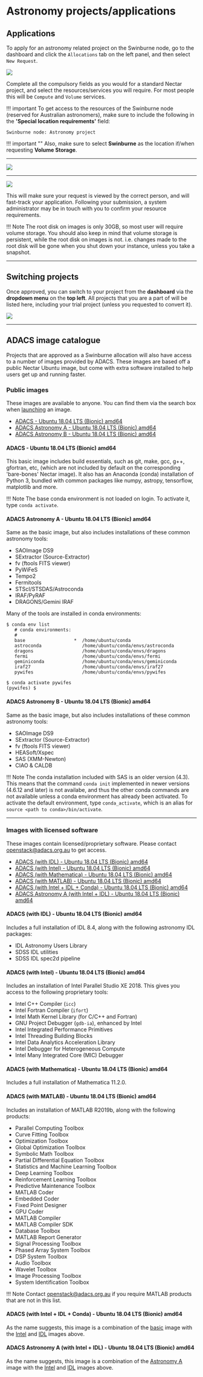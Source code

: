 # Astronomy projects/applications

## Applications
To apply for an astronomy related project on the Swinburne node, go to the dashboard and click the `Allocations` tab on the left panel, and then select `New Request`.

![](images/applications.png)

Complete all the compulsory fields as you would for a standard Nectar project, and select the resources/services you will require. For most people this will be `Compute` and `Volume` services.

!!! important
    To get access to the resources of the Swinburne node (reserved for Australian astronomers), make sure to include the following in the **'Special location requirements'** field:

```text
Swinburne node: Astronomy project
```

!!! important ""
    Also, make sure to select **Swinburne** as the location if/when requesting **Volume Storage**.

---

![](images/applications_swin-astro.png)

---

![](images/applications_volume-service.png)

This will make sure your request is viewed by the correct person, and will fast-track your application.
Following your submission, a system administrator may be in touch with you to confirm your resource requirements.

!!! Note
    The root disk on images is only 30GB, so most user will require volume storage. You should also keep in mind that volume storage is persistent, while the root disk on images is not. i.e. changes made to the root disk will be gone when you shut down your instance, unless you take a snapshot.

---

## Switching projects
Once approved, you can switch to your project from the **dashboard** via the **dropdown menu** on the **top left**.
All projects that you are a part of will be listed here, including your trial project (unless you requested to convert it).

![](images/project-select.png)

---

## ADACS image catalogue

Projects that are approved as a Swinburne allocation will also have access to a number of images provided by ADACS. These images are based off a public Nectar Ubuntu image, but come with extra software installed to help users get up and running faster.


### Public images
These images are available to anyone. You can find them via the search box when [launching](launching-instance.md#source) an image.

- [ADACS - Ubuntu 18.04 LTS (Bionic) amd64](#adacs-ubuntu-1804-lts-bionic-amd64)
- [ADACS Astronomy A - Ubuntu 18.04 LTS (Bionic) amd64](#adacs-astronomy-a-ubuntu-1804-lts-bionic-amd64)
- [ADACS Astronomy B - Ubuntu 18.04 LTS (Bionic) amd64](#adacs-astronomy-b-ubuntu-1804-lts-bionic-amd64)


#### ADACS - Ubuntu 18.04 LTS (Bionic) amd64
This basic image includes build essentials, such as git, make, gcc, g++, gfortran, etc, (which are not included by default on the corresponding 'bare-bones' Nectar image). It also has an Anaconda (conda) installation of Python 3, bundled with common packages like numpy, astropy, tensorflow, matplotlib and more.

!!! Note
    The base conda environment is not loaded on login. To activate it, type `conda activate`.


#### ADACS Astronomy A - Ubuntu 18.04 LTS (Bionic) amd64
Same as the basic image, but also includes installations of these common astronomy tools:

- SAOImage DS9
- SExtractor (Source-Extractor)
- fv (ftools FITS viewer)
- PyWiFeS
- Tempo2
- Fermitools
- STScI/STSDAS/Astroconda
- IRAF/PyRAF
- DRAGONS/Gemini IRAF

Many of the tools are installed in conda environments:

```text
$ conda env list
   # conda environments:
   #
   base                  *  /home/ubuntu/conda
   astroconda               /home/ubuntu/conda/envs/astroconda
   dragons                  /home/ubuntu/conda/envs/dragons
   fermi                    /home/ubuntu/conda/envs/fermi
   geminiconda              /home/ubuntu/conda/envs/geminiconda
   iraf27                   /home/ubuntu/conda/envs/iraf27
   pywifes                  /home/ubuntu/conda/envs/pywifes

$ conda activate pywifes
(pywifes) $
```


#### ADACS Astronomy B - Ubuntu 18.04 LTS (Bionic) amd64
Same as the basic image, but also includes installations of these common astronomy tools:

- SAOImage DS9
- SExtractor (Source-Extractor)
- fv (ftools FITS viewer)
- HEASoft/Xspec
- SAS (XMM-Newton)
- CIAO & CALDB

!!! Note
    The conda installation included with SAS is an older version (4.3). This means that the command `conda init` implemented in newer versions (4.6.12 and later) is not availabe, and thus the other conda commands are not available unless a conda environment has already been activated. To activate the default environment, type `conda_activate`, which is an alias for `source <path to conda>/bin/activate`.

---

### Images with licensed software
These images contain licensed/proprietary software. Please contact <openstack@adacs.org.au> to get access.

- [ADACS (with IDL) - Ubuntu 18.04 LTS (Bionic) amd64](#adacs-with-idl-ubuntu-1804-lts-bionic-amd64)
- [ADACS (with Intel) - Ubuntu 18.04 LTS (Bionic) amd64](#adacs-with-intel-ubuntu-1804-lts-bionic-amd64)
- [ADACS (with Mathematica) - Ubuntu 18.04 LTS (Bionic) amd64](#adacs-with-mathematica-ubuntu-1804-lts-bionic-amd64)
- [ADACS (with MATLAB) - Ubuntu 18.04 LTS (Bionic) amd64](#adacs-with-matlab-ubuntu-1804-lts-bionic-amd64)
- [ADACS (with Intel + IDL + Conda) - Ubuntu 18.04 LTS (Bionic) amd64](#adacs-with-intel-idl-conda-ubuntu-1804-lts-bionic-amd64)
- [ADACS Astronomy A (with Intel + IDL) - Ubuntu 18.04 LTS (Bionic) amd64](#adacs-astronomy-a-with-intel-idl-ubuntu-1804-lts-bionic-amd64)


#### ADACS (with IDL) - Ubuntu 18.04 LTS (Bionic) amd64
Includes a full installation of IDL 8.4, along with the following astronomy IDL packages:

- IDL Astronomy Users Library
- SDSS IDL utilities
- SDSS IDL spec2d pipeline


#### ADACS (with Intel) - Ubuntu 18.04 LTS (Bionic) amd64
Includes an installation of Intel Parallel Studio XE 2018. This gives you access to the following proprietary tools:

- Intel C++ Compiler (`icc`)
- Intel Fortran Compiler (`ifort`)
- Intel Math Kernel Library (for C/C++ and Fortran)
- GNU Project Debugger (`gdb-ia`), enhanced by Intel
- Intel Integrated Performance Primitives
- Intel Threading Building Blocks
- Intel Data Analytics Acceleration Library
- Intel Debugger for Heterogeneous Compute
- Intel Many Integrated Core (MIC) Debugger


#### ADACS (with Mathematica) - Ubuntu 18.04 LTS (Bionic) amd64
Includes a full installation of Mathematica 11.2.0.


#### ADACS (with MATLAB) - Ubuntu 18.04 LTS (Bionic) amd64
Includes an installation of MATLAB R2019b, along with the following products:

- Parallel Computing Toolbox
- Curve Fitting Toolbox
- Optimization Toolbox
- Global Optimization Toolbox
- Symbolic Math Toolbox
- Partial Differential Equation Toolbox
- Statistics and Machine Learning Toolbox
- Deep Learning Toolbox
- Reinforcement Learning Toolbox
- Predictive Maintenance Toolbox
- MATLAB Coder
- Embedded Coder
- Fixed Point Designer
- GPU Coder
- MATLAB Compiler
- MATLAB Compiler SDK
- Database Toolbox
- MATLAB Report Generator
- Signal Processing Toolbox
- Phased Array System Toolbox
- DSP System Toolbox
- Audio Toolbox
- Wavelet Toolbox
- Image Processing Toolbox
- System Identification Toolbox

!!! Note
    Contact <openstack@adacs.org.au> if you require MATLAB products that are not in this list.

#### ADACS (with Intel + IDL + Conda) - Ubuntu 18.04 LTS (Bionic) amd64
As the name suggests, this image is a combination of the [basic](#adacs-ubuntu-1804-lts-bionic-amd64) image with the [Intel](#adacs-with-intel-ubuntu-1804-lts-bionic-amd64) and [IDL](#adacs-with-idl-ubuntu-1804-lts-bionic-amd64) images above.

#### ADACS Astronomy A (with Intel + IDL) - Ubuntu 18.04 LTS (Bionic) amd64
As the name suggests, this image is a combination of the [Astronomy A](#adacs-astronomy-a-ubuntu-1804-lts-bionic-amd64) image with the [Intel](#adacs-with-intel-ubuntu-1804-lts-bionic-amd64) and [IDL](#adacs-with-idl-ubuntu-1804-lts-bionic-amd64) images above.
